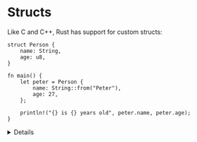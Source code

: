 # Structs

Like C and C++, Rust has support for custom structs:

```rust,editable
struct Person {
    name: String,
    age: u8,
}

fn main() {
    let peter = Person {
        name: String::from("Peter"),
        age: 27,
    };

    println!("{} is {} years old", peter.name, peter.age);
}
```

<details>
Key Points: 

* Structs work like in C or C++.
  * Like in C++, and unlike in C, no typedef is needed to define a type.
  * Unlike in C++, there is no inheritance between structs.
* Methods are defined in an `impl` block, which we will see in following slides.
* This may be a good time to let people know there are different types of structs. 
  * Zero-sized structs `e.g., struct Foo;` might be used when implementing a trait on some type but don’t have any data that you want to store in the value itself. 
  * The next slide will introduce Tuple structs.

</details>

